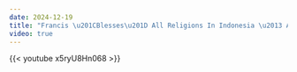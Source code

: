 ```yaml
---
date: 2024-12-19
title: "Francis \u201CBlesses\u201D All Religions In Indonesia \u2013 Apostasy"
video: true
---
```



{{< youtube x5ryU8Hn068 >}}
